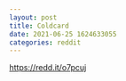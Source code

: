 ```yaml
--- 
layout: post 
title: Coldcard 
date: 2021-06-25 1624633055 
categories: reddit 
--- 
```

https://redd.it/o7pcuj